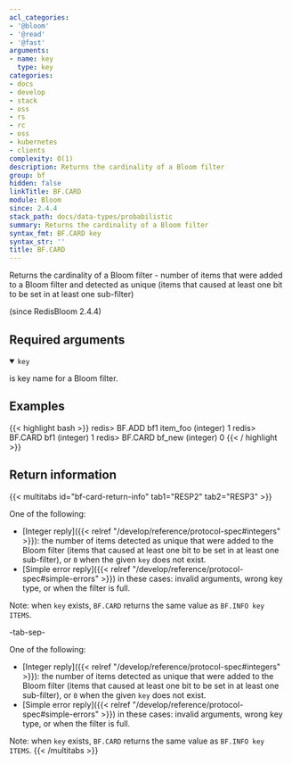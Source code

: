 ```yaml
---
acl_categories:
- '@bloom'
- '@read'
- '@fast'
arguments:
- name: key
  type: key
categories:
- docs
- develop
- stack
- oss
- rs
- rc
- oss
- kubernetes
- clients
complexity: O(1)
description: Returns the cardinality of a Bloom filter
group: bf
hidden: false
linkTitle: BF.CARD
module: Bloom
since: 2.4.4
stack_path: docs/data-types/probabilistic
summary: Returns the cardinality of a Bloom filter
syntax_fmt: BF.CARD key
syntax_str: ''
title: BF.CARD
---
```

Returns the cardinality of a Bloom filter - number of items that were added to a Bloom filter and detected as unique (items that caused at least one bit to be set in at least one sub-filter)

(since RedisBloom 2.4.4)

## Required arguments

<details open><summary><code>key</code></summary>

is key name for a Bloom filter.

</details>

## Examples

{{< highlight bash >}}
redis> BF.ADD bf1 item_foo
(integer) 1
redis> BF.CARD bf1
(integer) 1
redis> BF.CARD bf_new
(integer) 0
{{< / highlight >}}

## Return information

{{< multitabs id="bf-card-return-info" 
    tab1="RESP2" 
    tab2="RESP3" >}}

One of the following:
* [Integer reply]({{< relref "/develop/reference/protocol-spec#integers" >}}): the number of items detected as unique that were added to the Bloom filter (items that caused at least one bit to be set in at least one sub-filter), or `0` when the given `key` does not exist.
* [Simple error reply]({{< relref "/develop/reference/protocol-spec#simple-errors" >}}) in these cases: invalid arguments, wrong key type, or when the filter is full.

Note: when `key` exists, `BF.CARD` returns the same value as `BF.INFO key ITEMS`.

-tab-sep-

One of the following:
* [Integer reply]({{< relref "/develop/reference/protocol-spec#integers" >}}): the number of items detected as unique that were added to the Bloom filter (items that caused at least one bit to be set in at least one sub-filter), or `0` when the given `key` does not exist.
* [Simple error reply]({{< relref "/develop/reference/protocol-spec#simple-errors" >}}) in these cases: invalid arguments, wrong key type, or when the filter is full.

Note: when `key` exists, `BF.CARD` returns the same value as `BF.INFO key ITEMS`.
{{< /multitabs >}}